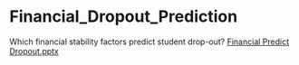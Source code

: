 # Financial_Dropout_Prediction
Which financial stability factors predict student drop-out?
[Financial Predict Dropout.pptx](https://github.com/user-attachments/files/18606982/Financial.Predict.Dropout.pptx)
